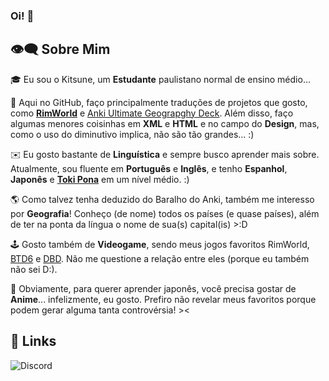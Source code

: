 ### Oi! 🦊

## 👁️‍🗨 Sobre Mim
🎓 Eu sou o Kitsune, um **Estudante** paulistano normal de ensino médio...

🔡 Aqui no GitHub, faço principalmente traduções de projetos que gosto, como [**RimWorld**](https://store.steampowered.com/app/294100/RimWorld/) e [Anki Ultimate Geograpghy Deck](https://ankiweb.net/shared/info/2109889812). Além disso, faço algumas menores coisinhas em **XML** e **HTML** e no campo do **Design**, mas, como o uso do diminutivo implica, não são tão grandes... :)

✉️ Eu gosto bastante de **Linguística** e sempre busco aprender mais sobre. Atualmente, sou fluente em **Português** e **Inglês**, e tenho **Espanhol**, **Japonês** e [**Toki Pona**](https://en.wikipedia.org/wiki/Toki_Pona) em um nível médio. :)

🌎 Como talvez tenha deduzido do Baralho do Anki, também me interesso por **Geografia**! Conheço (de nome) todos os países (e quase países), além de ter na ponta da língua o nome de sua(s) capital(is) >:D

🕹️ Gosto também de **Videogame**, sendo meus jogos favoritos RimWorld, [BTD6](https://store.steampowered.com/app/960090/Bloons_TD_6/) e [DBD](https://store.steampowered.com/app/381210/Dead_by_Daylight/). Não me questione a relação entre eles (porque eu também não sei D:).

🗾 Obviamente, para querer aprender japonês, você precisa gostar de **Anime**... infelizmente, eu gosto. Prefiro não revelar meus favoritos porque podem gerar alguma tanta controvérsia! ><

## 🔗 Links

![Discord](https://img.shields.io/badge/Discord-5662f6?style=for-the-badge&logo=Discord&logoColor=ffffff)
